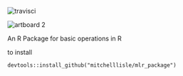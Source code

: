 
![travisci](https://travis-ci.org/mitchelllisle/mlr_package.svg?branch=master)

![artboard 2](https://user-images.githubusercontent.com/18128531/27258990-e6f33292-544b-11e7-99c1-13c95c739215.png)

An R Package for basic operations in R

to install

```devtools::install_github("mitchelllisle/mlr_package")```
